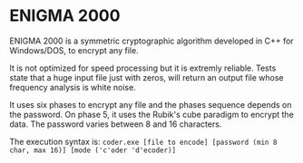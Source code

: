 # ENIGMA 2000

ENIGMA 2000 is a symmetric cryptographic algorithm developed in C++ for Windows/DOS, to encrypt any file.

It is not optimized for speed processing but it is extremly reliable. Tests state that a huge input file just with zeros, will return an output file whose frequency analysis is white noise.

It uses six phases to encrypt any file and the phases sequence depends on the password. On phase 5, it uses the Rubik's cube paradigm to encrypt the data. The password varies between 8 and 16 characters.

The execution syntax is:
`coder.exe [file to encode] [password (min 8 char, max 16)] [mode ('c'oder 'd'ecoder)]`
